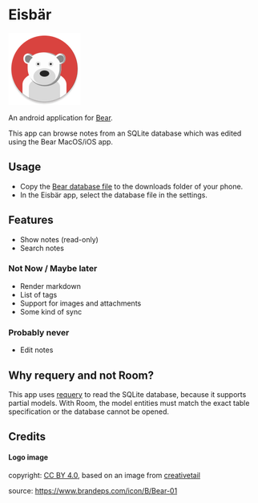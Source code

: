 # Eisbär

![Eisbär Logo](app/src/main/res/mipmap-xxhdpi/ic_launcher_round.png)

An android application for [Bear](https://bear.app).

This app can browse notes from an SQLite database which was edited using the Bear MacOS/iOS app.

## Usage

* Copy the [Bear database file](https://bear.app/faq/Where%20are%20Bear%27s%20notes%20located/) to the downloads folder of your phone.
* In the Eisbär app, select the database file in the settings.

## Features

* Show notes (read-only)
* Search notes

### Not Now / Maybe later

* Render markdown
* List of tags
* Support for images and attachments  
* Some kind of sync

### Probably never

* Edit notes

## Why requery and not Room?

This app uses [requery](https://github.com/requery/requery/) to read the SQLite database, because it supports partial models. With Room, the model entities must match the exact table specification or the database cannot be opened. 

## Credits

#### Logo image
copyright: [CC BY 4.0](https://creativecommons.org/licenses/by/4.0/), based on an image from [creativetail](https://www.creativetail.com)

source: https://www.brandeps.com/icon/B/Bear-01

